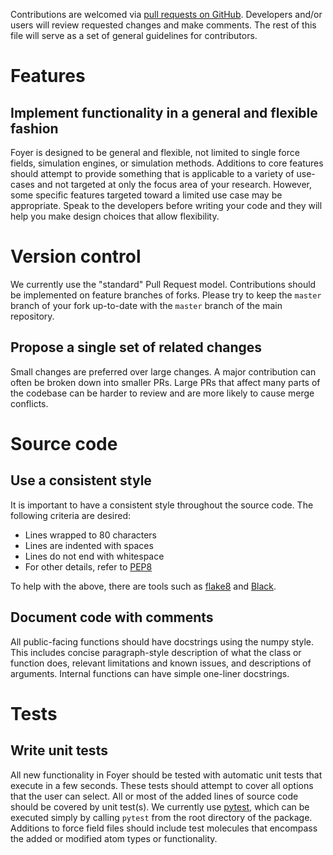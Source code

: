 Contributions are welcomed via [pull requests on GitHub](https://github.com/mosdef-hub/foyer/pulls). Developers and/or
users will review requested changes and make comments. The rest of this file will serve as a set of general guidelines
for contributors.

# Features

## Implement functionality in a general and flexible fashion

Foyer is designed to be general and flexible, not limited to single force fields, simulation engines, or  simulation methods.
Additions to core features should attempt to provide something that is applicable to a variety of use-cases and not targeted
at only the focus area of your research. However, some specific features targeted toward a limited use case may be
appropriate. Speak to the developers before writing your code and they will help you make design choices that allow flexibility.

# Version control

We currently use the "standard" Pull Request model. Contributions should be implemented on feature branches of forks.
Please try to keep the `master` branch of your fork up-to-date with the `master` branch of the main repository.

## Propose a single set of related changes

Small changes are preferred over large changes. A major contribution can often be broken down into smaller PRs. Large PRs that
affect many parts of the codebase can be harder to review and are more likely to cause merge conflicts.

# Source code

## Use a consistent style

It is important to have a consistent style throughout the source code. The following criteria are desired:

* Lines wrapped to 80 characters
* Lines are indented with spaces
* Lines do not end with whitespace
* For other details, refer to [PEP8](https://www.python.org/dev/peps/pep-0008)

To help with the above, there are tools such as [flake8](https://pypi.org/project/flake8/) and [Black](https://github.com/ambv/black).

## Document code with comments

All public-facing functions should have docstrings using the numpy style. This includes concise paragraph-style description
of what the class or function does, relevant limitations and known issues, and descriptions of arguments. Internal functions
can have simple one-liner docstrings.


# Tests

## Write unit tests

All new functionality in Foyer should be tested with automatic unit tests that execute in a few seconds. These tests
should attempt to cover all options that the user can select. All or most of the added lines of source code should be
covered by unit test(s). We currently use [pytest](https://docs.pytest.org/en/latest/), which can be executed simply by calling
`pytest` from the root directory of the package. Additions to force field files should include test molecules that encompass
the added or modified atom types or functionality.
